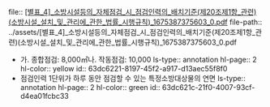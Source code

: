 file:: [[별표_4]_소방시설등의_자체점검_시_점검인력의_배치기준(제20조제1항_관련)(소방시설_설치_및_관리에_관한_법률_시행규칙)_1675387375603_0.pdf](../assets/[별표_4]_소방시설등의_자체점검_시_점검인력의_배치기준(제20조제1항_관련)(소방시설_설치_및_관리에_관한_법률_시행규칙)_1675387375603_0.pdf)
file-path:: ../assets/[별표_4]_소방시설등의_자체점검_시_점검인력의_배치기준(제20조제1항_관련)(소방시설_설치_및_관리에_관한_법률_시행규칙)_1675387375603_0.pdf

- 가. 종합점검: 8,000㎡나. 작동점검: 10,000
  ls-type:: annotation
  hl-page:: 2
  hl-color:: yellow
  id:: 63dc6221-8197-45f2-a917-d13aec55f8f0
- 점검인력 1단위가 하루 동안 점검할 수 있는 특정소방대상물의 연면
  ls-type:: annotation
  hl-page:: 2
  hl-color:: green
  id:: 63dc621c-21f0-4007-93cf-d4ea01fcbc33